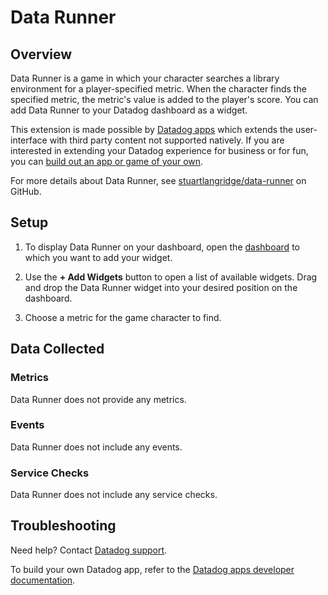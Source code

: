# Data Runner

## Overview

Data Runner is a game in which your character searches a library environment for a player-specified metric. When the character finds the specified metric, the metric's value is added to the player's score. You can add Data Runner to your Datadog dashboard as a widget. 

This extension is made possible by [Datadog apps][4] which extends the user-interface with third party content not supported natively. If you are interested in extending your Datadog experience for business or for fun, you can [build out an app or game of your own][4].

For more details about Data Runner, see [stuartlangridge/data-runner][1] on GitHub.

## Setup

1. To display Data Runner on your dashboard, open the [dashboard][2] to which you want to add your widget.

2. Use the **+ Add Widgets** button to open a list of available widgets. Drag and drop the Data Runner widget into your desired position on the dashboard.

3. Choose a metric for the game character to find.

## Data Collected

### Metrics

Data Runner does not provide any metrics.

### Events

Data Runner does not include any events.

### Service Checks

Data Runner does not include any service checks.

## Troubleshooting

Need help? Contact [Datadog support][3].

To build your own Datadog app, refer to the [Datadog apps developer documentation][4].

[1]: https://github.com/stuartlangridge/data-runner
[2]: https://app.datadoghq.com/dashboard/lists
[3]: https://www.datadoghq.com/support/
[4]: https://docs.datadoghq.com/developers/datadog_apps